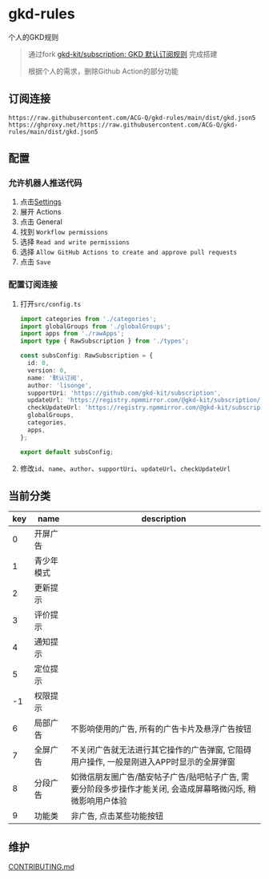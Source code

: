 # gkd-rules

个人的GKD规则

> 通过fork [gkd-kit/subscription: GKD 默认订阅规则](https://github.com/gkd-kit/subscription/) 完成搭建
>
> 根据个人的需求，删除Github Action的部分功能

## 订阅连接

```
https://raw.githubusercontent.com/ACG-Q/gkd-rules/main/dist/gkd.json5
https://ghproxy.net/https://raw.githubusercontent.com/ACG-Q/gkd-rules/main/dist/gkd.json5
```

## 配置

### 允许机器人推送代码

1. 点击[Settings](/settings)
2. 展开 Actions
3. 点击 General
4. 找到 `Workflow permissions`
5. 选择 `Read and write permissions`
6. 选择 `Allow GitHub Actions to create and approve pull requests`
7. 点击 `Save`

### 配置订阅连接

1. 打开`src/config.ts`

   ```typescript
   import categories from './categories';
   import globalGroups from './globalGroups';
   import apps from './rawApps';
   import type { RawSubscription } from './types';
   
   const subsConfig: RawSubscription = {
     id: 0,
     version: 0,
     name: '默认订阅',
     author: 'lisonge',
     supportUri: 'https://github.com/gkd-kit/subscription',
     updateUrl: 'https://registry.npmmirror.com/@gkd-kit/subscription/latest/files',
     checkUpdateUrl: 'https://registry.npmmirror.com/@gkd-kit/subscription/latest/files/dist/gkd.version.json',
     globalGroups,
     categories,
     apps,
   };
   
   export default subsConfig;
   ```

2. 修改`id`、`name`、`author`、`supportUri`、`updateUrl`、`checkUpdateUrl`

## 当前分类

| key | name       | description                                                                                                  |
| --- | ---------- | ------------------------------------------------------------------------------------------------------------ |
| 0   | 开屏广告   |                                                                                                              |
| 1   | 青少年模式 |                                                                                                              |
| 2   | 更新提示   |                                                                                                              |
| 3   | 评价提示   |                                                                                                              |
| 4   | 通知提示   |                                                                                                              |
| 5   | 定位提示   |                                                                                                              |
| -1  | 权限提示   |                                                                                                              |
| 6   | 局部广告   | 不影响使用的广告, 所有的广告卡片及悬浮广告按钮                                                               |
| 7   | 全屏广告   | 不关闭广告就无法进行其它操作的广告弹窗, 它阻碍用户操作, 一般是刚进入APP时显示的全屏弹窗                      |
| 8   | 分段广告   | 如微信朋友圈广告/酷安帖子广告/贴吧帖子广告, 需要分阶段多步操作才能关闭, 会造成屏幕略微闪烁, 稍微影响用户体验 |
| 9   | 功能类     | 非广告, 点击某些功能按钮                                                                                     |

## 维护

[CONTRIBUTING.md](CONTRIBUTING.md)
